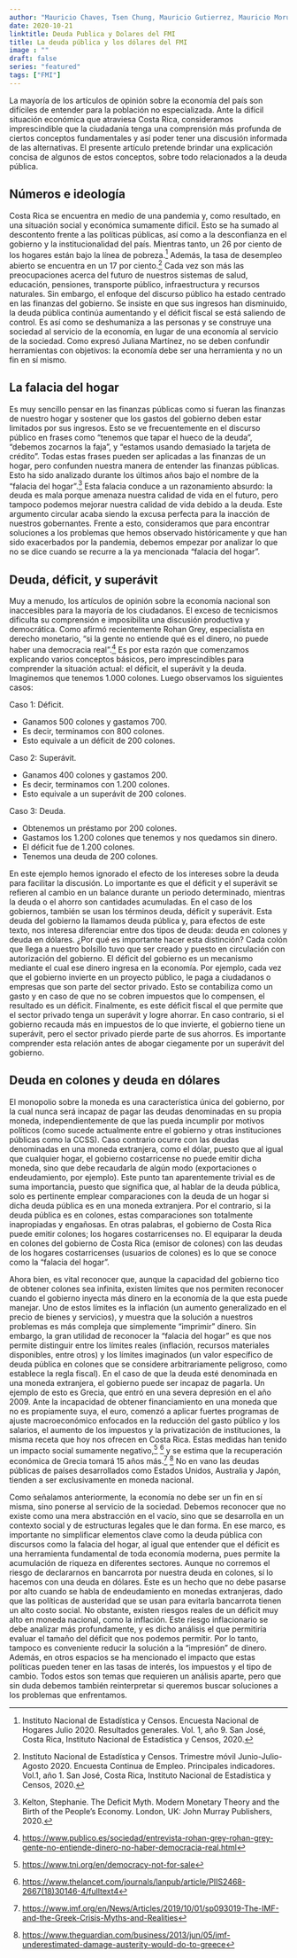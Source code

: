 ```yaml
---
author: "Mauricio Chaves, Tsen Chung, Mauricio Gutierrez, Mauricio Morua"
date: 2020-10-21
linktitle: Deuda Publica y Dolares del FMI
title: La deuda pública y los dólares del FMI
image : ""
draft: false
series: "featured"
tags: ["FMI"]
---
```


La mayoría de los artículos de opinión sobre la economía del país son difíciles de entender para la población no especializada.  Ante la difícil situación económica que atraviesa Costa Rica, consideramos imprescindible que la ciudadanía tenga una comprensión más profunda de ciertos conceptos fundamentales y así poder tener una discusión informada de las alternativas.  El presente artículo pretende brindar una explicación concisa de algunos de estos conceptos, sobre todo relacionados a la deuda pública.


## Números e ideología
Costa Rica se encuentra en medio de una pandemia y, como resultado, en una situación social y económica sumamente difícil. Esto se ha sumado al descontento frente a las políticas públicas, así como a la desconfianza en el gobierno y la institucionalidad del país.
Mientras tanto, un 26 por ciento de los hogares están bajo la línea de pobreza.[^1] Además, la tasa de desempleo abierto se encuentra en un 17 por ciento.[^2] Cada vez son más las preocupaciones acerca del futuro de nuestros sistemas de salud, educación, pensiones, transporte público, infraestructura y recursos naturales.
Sin embargo, el enfoque del discurso público ha estado centrado en las finanzas del gobierno. Se insiste en que sus ingresos han disminuido, la deuda pública continúa aumentando y el déficit fiscal se está saliendo de control. Es así como se deshumaniza a las personas y se construye una sociedad al servicio de la economía, en lugar de una economía al servicio de la sociedad. Como expresó Juliana Martínez, no se deben confundir herramientas con objetivos: la economía debe ser una herramienta y no un fin en sí mismo.

## La falacia del hogar
Es muy sencillo pensar en las finanzas públicas como si fueran las finanzas de nuestro hogar y sostener que los gastos del gobierno deben estar limitados por sus ingresos. Esto se ve frecuentemente en el discurso público en frases como “tenemos que tapar el hueco de la deuda”, “debemos zocarnos la faja”, y “estamos usando demasiado la tarjeta de crédito”. Todas estas frases pueden ser aplicadas a las finanzas de un hogar, pero confunden nuestra manera de entender las finanzas públicas. Esto ha sido analizado durante los últimos años bajo el nombre de la “falacia del hogar”.[^3] Esta falacia conduce a un razonamiento absurdo: la deuda es mala porque amenaza nuestra calidad de vida en el futuro, pero tampoco podemos mejorar nuestra calidad de vida debido a la deuda. Este argumento circular acaba siendo la excusa perfecta para la inacción de nuestros gobernantes. Frente a esto, consideramos que para encontrar soluciones a los problemas que hemos observado históricamente y que han sido exacerbados por la pandemia, debemos empezar por analizar lo que no se dice cuando se recurre a la ya mencionada “falacia del hogar”.

## Deuda, déficit, y superávit
Muy a menudo, los artículos de opinión sobre la economía nacional son inaccesibles para la mayoría de los ciudadanos. El exceso de tecnicismos dificulta su comprensión e imposibilita una discusión productiva y democrática. Como afirmó recientemente Rohan Grey, especialista en derecho monetario, “si la gente no entiende qué es el dinero, no puede haber una democracia real”.[^4] Es por esta razón que comenzamos explicando varios conceptos básicos, pero imprescindibles para comprender la situación actual: el déficit, el superávit y la deuda.
Imaginemos que tenemos 1.000 colones. Luego observamos los siguientes casos:

Caso 1: Déficit.
- Ganamos 500 colones y gastamos 700.
- Es decir, terminamos con 800 colones.
- Esto equivale a un déficit de 200 colones.

Caso 2: Superávit.
- Ganamos 400 colones y gastamos 200.
- Es decir, terminamos con 1.200 colones.
- Esto equivale a un superávit de 200 colones.

Caso 3: Deuda.
- Obtenemos un préstamo por 200 colones.
- Gastamos los 1.200 colones que tenemos y nos quedamos sin dinero.
- El déficit fue de 1.200 colones.
- Tenemos una deuda de 200 colones.

En este ejemplo hemos ignorado el efecto de los intereses sobre la deuda para facilitar la discusión. Lo importante es que el déficit y el superávit se refieren al cambio en un balance durante un periodo determinado, mientras la deuda o el ahorro son cantidades acumuladas. En el caso de los gobiernos, también se usan los términos deuda, déficit y superávit. Esta deuda del gobierno la llamamos deuda pública y, para efectos de este texto, nos interesa diferenciar entre dos tipos de deuda: deuda en colones y deuda en dólares.
¿Por qué es importante hacer esta distinción? Cada colón que llega a nuestro bolsillo tuvo que ser creado y puesto en circulación con autorización del gobierno. El déficit del gobierno es un mecanismo mediante el cual ese dinero ingresa en la economía. Por ejemplo, cada vez que el gobierno invierte en un proyecto público, le paga a ciudadanos o empresas que son parte del sector privado. Esto se contabiliza como un gasto y en caso de que no se cobren impuestos que lo compensen, el resultado es un déficit. Finalmente, es este déficit fiscal el que permite que el sector privado tenga un superávit y logre ahorrar. En caso contrario, si el gobierno recauda más en impuestos de lo que invierte, el gobierno tiene un superávit, pero el sector privado pierde parte de sus ahorros. Es importante comprender esta relación antes de abogar ciegamente por un superávit del gobierno.

## Deuda en colones y deuda en dólares
El monopolio sobre la moneda es una característica única del gobierno, por la cual nunca será incapaz de pagar las deudas denominadas en su propia moneda, independientemente de que las pueda incumplir por motivos políticos (como sucede actualmente entre el gobierno y otras instituciones públicas como la CCSS). Caso contrario ocurre con las deudas denominadas en una moneda extranjera, como el dólar, puesto que al igual que cualquier hogar, el gobierno costarricense no puede emitir dicha moneda, sino que debe recaudarla de algún modo (exportaciones o endeudamiento, por ejemplo). Este punto tan aparentemente trivial es de suma importancia, puesto que significa que, al hablar de la deuda pública, solo es pertinente emplear comparaciones con la deuda de un hogar si dicha deuda pública es en una moneda extranjera. Por el contrario, si la deuda pública es en colones, estas comparaciones son totalmente inapropiadas y engañosas. En otras palabras, el gobierno de Costa Rica puede emitir colones; los hogares costarricenses no. El equiparar la deuda en colones del gobierno de Costa Rica (emisor de colones) con las deudas de los hogares costarricenses (usuarios de colones) es lo que se conoce como la “falacia del hogar”.

Ahora bien, es vital reconocer que, aunque la capacidad del gobierno tico de obtener colones sea infinita, existen límites que nos permiten reconocer cuando el gobierno inyecta más dinero en la economía de la que esta puede manejar. Uno de estos límites es la inflación (un aumento generalizado en el precio de bienes y servicios), y muestra que la solución a nuestros problemas es más compleja que simplemente “imprimir” dinero. Sin embargo, la gran utilidad de reconocer la “falacia del hogar” es que nos permite distinguir entre los límites reales (inflación, recursos materiales disponibles, entre otros) y los límites imaginados (un valor específico de deuda pública en colones que se considere arbitrariamente peligroso, como establece la regla fiscal). En el caso de que la deuda esté denominada en una moneda extranjera, el gobierno puede ser incapaz de pagarla. Un ejemplo de esto es Grecia, que entró en una severa depresión en el año 2009. Ante la incapacidad de obtener financiamiento en una moneda que no es propiamente suya, el euro, comenzó a aplicar fuertes programas de ajuste macroeconómico enfocados en la reducción del gasto público y los salarios, el aumento de los impuestos y la privatización de instituciones, la misma receta que hoy nos ofrecen en Costa Rica. Estas medidas han tenido un impacto social sumamente negativo,[^5] [^6] y se estima que la recuperación económica de Grecia tomará 15 años más.[^7] [^8] No en vano las deudas públicas de países desarrollados como Estados Unidos, Australia y Japón, tienden a ser exclusivamente en moneda nacional.

Como señalamos anteriormente, la economía no debe ser un fin en sí misma, sino ponerse al servicio de la sociedad. Debemos reconocer que no existe como una mera abstracción en el vacío, sino que se desarrolla en un contexto social y de estructuras legales que le dan forma. En ese marco, es importante no simplificar elementos clave como la deuda pública con discursos como la falacia del hogar, al igual que entender que el déficit es una herramienta fundamental de toda economía moderna, pues permite la acumulación de riqueza en diferentes sectores. Aunque no corremos el riesgo de declararnos en bancarrota por nuestra deuda en colones, sí lo hacemos con una deuda en dólares. Este es un hecho que no debe pasarse por alto cuando se habla de endeudamiento en monedas extranjeras, dado que las políticas de austeridad que se usan para evitarla bancarrota tienen un alto costo social. No obstante, existen riesgos reales de un déficit muy alto en moneda nacional, como la inflación. Este riesgo inflacionario se debe analizar más profundamente, y es dicho análisis el que permitiría evaluar el tamaño del déficit que nos podemos permitir. Por lo tanto, tampoco es conveniente reducir la solución a la “impresión” de dinero. Además, en otros espacios se ha mencionado el impacto que estas políticas pueden tener en las tasas de interés, los impuestos y el tipo de cambio. Todos estos son temas que requieren un análisis aparte, pero que sin duda debemos también reinterpretar si queremos buscar soluciones a los problemas que enfrentamos.

[^1]: Instituto Nacional de Estadística y Censos. Encuesta Nacional de Hogares Julio 2020. Resultados generales. Vol. 1, año 9. San José, Costa Rica, Instituto Nacional de Estadística y Censos, 2020.
[^2]: Instituto Nacional de Estadística y Censos. Trimestre móvil Junio-Julio-Agosto 2020. Encuesta Continua de Empleo. Principales indicadores. Vol.1, año 1. San José, Costa Rica, Instituto Nacional de Estadística y Censos, 2020.
[^3]: Kelton, Stephanie. The Deficit Myth. Modern Monetary Theory and the Birth of the People’s Economy. London, UK: John Murray Publishers, 2020.
[^4]: https://www.publico.es/sociedad/entrevista-rohan-grey-rohan-grey-gente-no-entiende-dinero-no-haber-democracia-real.html
[^5]: https://www.tni.org/en/democracy-not-for-sale
[^6]: https://www.thelancet.com/journals/lanpub/article/PIIS2468-2667(18)30146-4/fulltext4
[^7]: https://www.imf.org/en/News/Articles/2019/10/01/sp093019-The-IMF-and-the-Greek-Crisis-Myths-and-Realities
[^8]: https://www.theguardian.com/business/2013/jun/05/imf-underestimated-damage-austerity-would-do-to-greece

